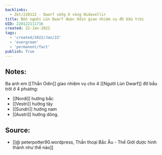 ```yaml
---
backlinks:
  - Zet/220122 - Dwarf sống ở vùng Nidavellir
title: Bốn người Lùn Dwarf được Odin giao nhiệm vụ đỡ bầu trời
UID: 220122111716
created: 22-Jan-2022
tags:
  - 'created/2022/Jan/22'
  - 'evergreen'
  - 'permanent/fact'
publish: True
---
```

## Notes:
Ba anh em [[Thần Odin]] giao nhiệm vụ cho 4 [[Người Lùn Dwarf]] đỡ bầu trời ở 4 phương:
- [[Nordi]] hướng bắc
- [[Vestri]] hướng tây
- [[Sundri]] hướng nam
- [[Austri]] hướng dông.

## Source:
- [[@ peterpotter90.wordpress, Thần thoại Bắc Âu - Thế Giới được hình thành như thế nào]]


